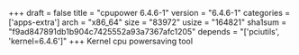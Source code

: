 +++
draft = false
title = "cpupower 6.4.6-1"
version = "6.4.6-1"
categories = ['apps-extra']
arch = "x86_64"
size = "83972"
usize = "164821"
sha1sum = "f9ad847891db1b904c7425552a93a7367afc1205"
depends = "['pciutils', 'kernel=6.4.6']"
+++
Kernel cpu powersaving tool